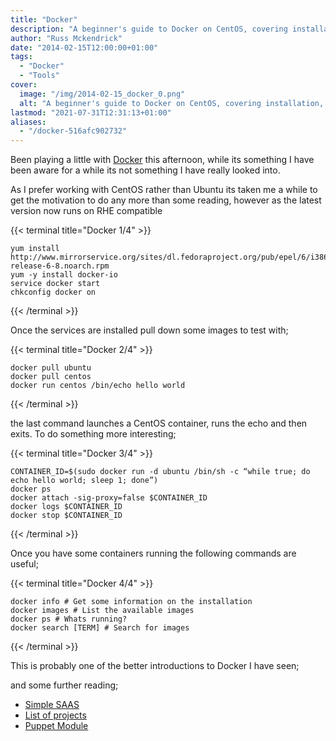 ```yaml
---
title: "Docker"
description: "A beginner's guide to Docker on CentOS, covering installation, running containers, and basic management with an introduction to Docker commands."
author: "Russ Mckendrick"
date: "2014-02-15T12:00:00+01:00"
tags:
  - "Docker"
  - "Tools"
cover:
  image: "/img/2014-02-15_docker_0.png"
  alt: "A beginner's guide to Docker on CentOS, covering installation, running containers, and basic management with an introduction to Docker commands."
lastmod: "2021-07-31T12:31:13+01:00"
aliases:
  - "/docker-516afc902732"
---
```


Been playing a little with [Docker](http://docker.io/) this afternoon, while its something I have been aware for a while its not something I have really looked into.

As I prefer working with CentOS rather than Ubuntu its taken me a while to get the motivation to do any more than some reading, however as the latest version now runs on RHE compatible

{{< terminal title="Docker 1/4" >}}
```
yum install http://www.mirrorservice.org/sites/dl.fedoraproject.org/pub/epel/6/i386/epel-release-6-8.noarch.rpm
yum -y install docker-io
service docker start
chkconfig docker on
```
{{< /terminal >}}

Once the services are installed pull down some images to test with;

{{< terminal title="Docker 2/4" >}}
```
docker pull ubuntu
docker pull centos
docker run centos /bin/echo hello world
```
{{< /terminal >}}

the last command launches a CentOS container, runs the echo and then exits. To do something more interesting;

{{< terminal title="Docker 3/4" >}}
```
CONTAINER_ID=$(sudo docker run -d ubuntu /bin/sh -c “while true; do echo hello world; sleep 1; done”)
docker ps
docker attach -sig-proxy=false $CONTAINER_ID
docker logs $CONTAINER_ID
docker stop $CONTAINER_ID
```
{{< /terminal >}}

Once you have some containers running the following commands are useful;

{{< terminal title="Docker 4/4" >}}
```
docker info # Get some information on the installation
docker images # List the available images
docker ps # Whats running?
docker search [TERM] # Search for images
```
{{< /terminal >}}

This is probably one of the better introductions to Docker I have seen;

and some further reading;

- [Simple SAAS](http://developer.rackspace.com/blog/slumlord-hosting-with-docker.html)
- [List of projects](http://blog.docker.io/2013/07/docker-projects-from-the-docker-community/)
- [Puppet Module](http://forge.puppetlabs.com/garethr/docker)
